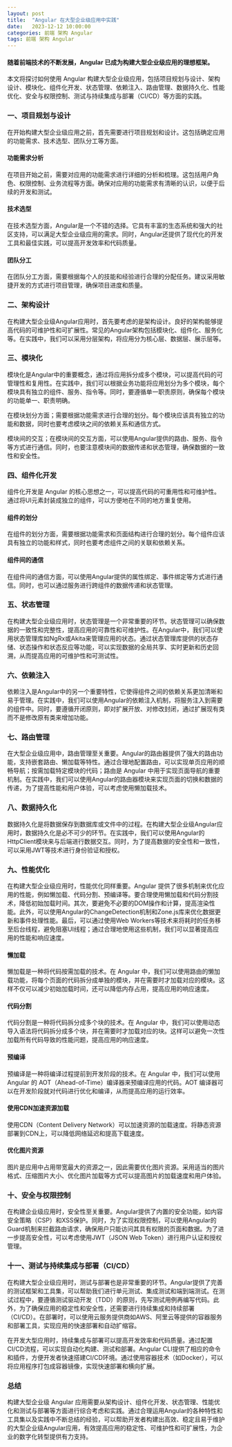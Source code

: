 ```yaml
---
layout: post
title:  "Angular 在大型企业级应用中实践"
date:   2023-12-12 10:00:00
categories: 前端 架构 Angular
tags: 前端 架构 Angular
---
```

#### 随着前端技术的不断发展，Angular 已成为构建大型企业级应用的理想框架。


本文将探讨如何使用 Angular 构建大型企业级应用，包括项目规划与设计、架构设计、模块化、组件化开发、状态管理、依赖注入、路由管理、数据持久化、性能优化、安全与权限控制、测试与持续集成与部署（CI/CD）等方面的实践。

### 一、项目规划与设计

在开始构建大型企业级应用之前，首先需要进行项目规划和设计。这包括确定应用的功能需求、技术选型、团队分工等方面。

#### 功能需求分析
在项目开始之前，需要对应用的功能需求进行详细的分析和梳理。这包括用户角色、权限控制、业务流程等方面。确保对应用的功能需求有清晰的认识，以便于后续的开发和测试。
#### 技术选型
在技术选型方面，Angular是一个不错的选择。它具有丰富的生态系统和强大的社区支持，可以满足大型企业级应用的需求。同时，Angular还提供了现代化的开发工具和最佳实践，可以提高开发效率和代码质量。
#### 团队分工
在团队分工方面，需要根据每个人的技能和经验进行合理的分配任务。建议采用敏捷开发的方式进行项目管理，确保项目进度和质量。

### 二、架构设计

在构建大型企业级Angular应用时，首先要考虑的是架构设计。良好的架构能够提高代码的可维护性和可扩展性。常见的Angular架构包括模块化、组件化、服务化等。在实践中，我们可以采用分层架构，将应用分为核心层、数据层、展示层等。

### 三、模块化

模块化是Angular中的重要概念，通过将应用拆分成多个模块，可以提高代码的可管理性和复用性。在实践中，我们可以根据业务功能将应用划分为多个模块，每个模块具有独立的组件、服务、指令等。同时，要遵循单一职责原则，确保每个模块的功能单一、职责明确。

在模块划分方面；需要根据功能需求进行合理的划分。每个模块应该具有独立的功能和数据，同时也要考虑模块之间的依赖关系和通信方式。

模块间的交互；在模块间的交互方面，可以使用Angular提供的路由、服务、指令等方式进行通信。同时，也要注意模块间的数据传递和状态管理，确保数据的一致性和安全性。

### 四、组件化开发

组件化开发是 Angular 的核心思想之一，可以提高代码的可重用性和可维护性。通过将UI元素封装成独立的组件，可以方便地在不同的地方重复使用。

#### 组件的划分
在组件的划分方面，需要根据功能需求和页面结构进行合理的划分。每个组件应该具有独立的功能和样式，同时也要考虑组件之间的关联和依赖关系。

#### 组件间的通信
在组件间的通信方面，可以使用Angular提供的属性绑定、事件绑定等方式进行通信。同时，也可以通过服务进行跨组件的数据传递和状态管理。

### 五、状态管理

在构建大型企业级应用时，状态管理是一个非常重要的环节。状态管理可以确保数据的一致性和完整性，提高应用的可靠性和可维护性。在Angular中，我们可以使用状态管理库如NgRx或Akita来管理应用的状态。通过状态管理库提供的状态存储、状态操作和状态反应等功能，可以实现数据的全局共享、实时更新和历史回溯，从而提高应用的可维护性和可测试性。

### 六、依赖注入

依赖注入是Angular中的另一个重要特性，它使得组件之间的依赖关系更加清晰和易于管理。在实践中，我们可以使用Angular的依赖注入机制，将服务注入到需要的组件中。同时，要遵循开闭原则，即对扩展开放、对修改封闭，通过扩展现有类而不是修改原有类来增加功能。


### 七、路由管理

在大型企业级应用中，路由管理至关重要。Angular的路由器提供了强大的路由功能，支持嵌套路由、懒加载等特性。通过合理地配置路由，可以实现单页应用的顺畅导航；按需加载特定模块的代码；路由是 Angular 中用于实现页面导航的重要机制。在实践中，我们可以使用Angular的路由器模块来实现页面的切换和数据的传递，为了提高性能和用户体验，可以考虑使用懒加载技术。


### 八、数据持久化

数据持久化是将数据保存到数据库或文件中的过程。在构建大型企业级Angular应用时，数据持久化是必不可少的环节。在实践中，我们可以使用Angular的HttpClient模块来与后端进行数据交互。同时，为了提高数据的安全性和一致性，可以采用JWT等技术进行身份验证和授权。


### 九、性能优化

在构建大型企业级应用时，性能优化同样重要。Angular 提供了很多机制来优化应用的性能，例如懒加载、代码分割、预编译等。要合理使用懒加载和代码分割技术，降低初始加载时间。其次，要避免不必要的DOM操作和计算，提高渲染性能。此外，可以使用Angular的ChangeDetection机制和Zone.js库来优化数据更新和事件处理性能。最后，可以通过使用Web Workers等技术来将耗时的任务移至后台线程，避免阻塞UI线程；通过合理地使用这些机制，我们可以显著提高应用的性能和响应速度。

#### 懒加载
懒加载是一种将代码按需加载的技术。在 Angular 中，我们可以使用路由的懒加载功能，将每个页面的代码拆分成单独的模块，并在需要时才加载对应的模块。这样不仅可以减少初始加载时间，还可以降低内存占用，提高应用的响应速度。

#### 代码分割
代码分割是一种将代码拆分成多个块的技术。在 Angular 中，我们可以使用动态导入语法将代码拆分成多个块，并在需要时才加载对应的块。这样可以避免一次性加载所有代码导致的性能问题，提高应用的响应速度。

#### 预编译
预编译是一种将编译过程提前到开发阶段的技术。在 Angular 中，我们可以使用 Angular 的 AOT（Ahead-of-Time）编译器来预编译应用的代码。AOT 编译器可以在开发阶段就对代码进行优化和编译，从而提高应用的运行效率。

#### 使用CDN加速资源加载
使用CDN（Content Delivery Network）可以加速资源的加载速度。将静态资源部署到CDN上，可以降低网络延迟和提高下载速度。

#### 优化图片资源
图片是应用中占用带宽最大的资源之一，因此需要优化图片资源。采用适当的图片格式、压缩图片大小、优化图片加载等方式可以提高图片的加载速度和用户体验。

### 十、安全与权限控制

在构建企业级应用时，安全性至关重要。Angular提供了内置的安全功能，如内容安全策略（CSP）和XSS保护。同时，为了实现权限控制，可以使用Angular的Guard机制来拦截路由请求，确保用户只能访问其具有权限的页面和数据。为了进一步提高安全性，可以考虑使用JWT（JSON Web Token）进行用户认证和授权管理。


### 十一、测试与持续集成与部署（CI/CD）

在构建大型企业级应用时，测试与部署也是非常重要的环节。Angular提供了完善的测试框架和工具集，可以帮助我们进行单元测试、集成测试和端到端测试。在测试过程中，要遵循测试驱动开发（TDD）的原则，先写测试用例再编写代码。此外，为了确保应用的稳定性和安全性，还需要进行持续集成和持续部署（CI/CD）。在部署时，可以使用云服务提供商如AWS、阿里云等提供的容器服务和部署工具，实现应用的快速部署和自动扩缩容。

在开发大型应用时，持续集成与部署可以提高开发效率和代码质量。通过配置CI/CD流程，可以实现自动化构建、测试和部署。Angular CLI提供了相应的命令和插件，方便开发者快速搭建CI/CD环境。通过使用容器技术（如Docker），可以将应用程序打包成容器镜像，实现快速部署和横向扩展。

### 总结
构建大型企业级 Angular 应用需要从架构设计、组件化开发、状态管理、性能优化和测试与部署等方面进行综合考虑和实践。通过合理运用Angular的各种特性和工具集以及实践中不断总结的经验，可以帮助开发者构建出高效、稳定且易于维护的大型企业级Angular应用，有效提高应用的稳定性、可维护性和可扩展性，为企业的数字化转型提供有力支持。
